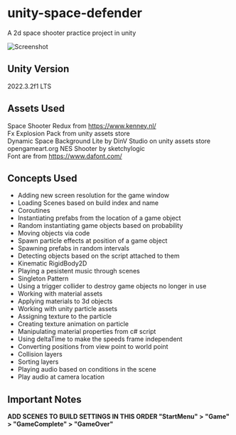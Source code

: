 # unity-space-defender
A 2d space shooter practice project in unity

![Screenshot](https://github.com/sinamhdn/unity-space-defender/assets/34884156/ef91a599-a3f8-4c31-9eb5-52d4f8590fcd)

## Unity Version
2022.3.2f1 LTS

## Assets Used
Space Shooter Redux from https://www.kenney.nl/ \
Fx Explosion Pack from unity assets store \
Dynamic Space Background Lite by DinV Studio on unity assets store \
opengameart.org NES Shooter by sketchylogic \
Font are from https://www.dafont.com/ 

## Concepts Used
- Adding new screen resolution for the game window
- Loading Scenes based on build index and name
- Coroutines
- Instantiating prefabs from the location of a game object
- Random instantiating game objects based on probability
- Moving objects via code
- Spawn particle effects at position of a game object
- Spawning prefabs in random intervals
- Detecting objects based on the script attached to them
- Kinematic RigidBody2D
- Playing a pesistent music through scenes
- Singleton Pattern
- Using a trigger collider to destroy game objects no longer in use
- Working with material assets
- Applying materials to 3d objects
- Working with unity particle assets
- Assigning texture to the particle
- Creating texture animation on particle
- Manipulating material properties from c# script
- Using deltaTime to make the speeds frame independent
- Converting positions from view point to world point
- Collision layers
- Sorting layers
- Playing audio based on conditions in the scene
- Play audio at camera location

## Important Notes
**ADD SCENES TO BUILD SETTINGS IN THIS ORDER "StartMenu" > "Game" > "GameComplete" > "GameOver"**
